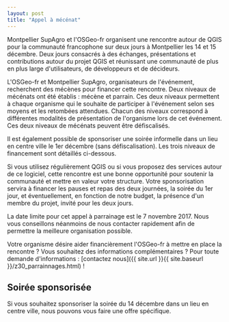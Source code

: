 ```yaml
---
layout: post
title: "Appel à mécénat"
---
```


Montpellier SupAgro et l'OSGeo-fr organisent une rencontre autour de QGIS pour la communauté francophone sur deux jours à Montpellier les 14 et 15 décembre. Deux jours consacrés à des échanges, présentations et contributions autour du projet QGIS et réunissant une communauté de plus en plus large d'utilisateurs, de développeurs et de décideurs.

L'OSGeo-fr et Montpellier SupAgro, organisateurs de l'événement, recherchent des mécènes pour financer cette rencontre. Deux niveaux de mécénats ont été établis : mécène et parrain. Ces deux niveaux permettent à chaque organisme qui le souhaite de participer à l'événement selon ses moyens et les retombées attendues. Chacun des niveaux correspond à différentes modalités de présentation de l'organisme lors de cet événement. Ces deux niveaux de mécénats peuvent être défiscalisés.

Il est également possible de sponsoriser une soirée informelle dans un lieu en centre ville le 1er décembre (sans défiscalisation). Les trois niveaux de financement sont détaillés ci-dessous.

Si vous utilisez régulièrement QGIS ou si vous proposez des services autour de ce logiciel, cette rencontre est une bonne opportunité pour soutenir la communauté et mettre en valeur votre structure. Votre sponsorisation servira à financer les pauses et repas des deux journées, la soirée du 1er jour, et éventuellement, en fonction de notre budget, la présence d'un membre du projet, invité pour les deux jours.

La date limite pour cet appel à parrainage est le 7 novembre 2017. Nous vous conseillons néanmoins de nous contacter rapidement afin de permettre la meilleure organisation possible.

Votre organisme désire aider financièrement l'OSGeo-fr à mettre en place la rencontre ? Vous souhaitez des informations complémentaires ? Pour toute demande d'informations : [contactez nous]({{ site.url }}{{ site.baseurl }}/z30_parrainnages.html) !

## Soirée sponsorisée

Si vous souhaitez sponsoriser la soirée du 14 décembre dans un lieu en centre ville, nous pouvons vous faire une offre spécifique. 
